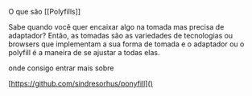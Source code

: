 O que são [[Polyfills]]

Sabe quando você quer encaixar algo na tomada mas precisa de adaptador? Então, as tomadas são as variedades de tecnologias ou browsers que implementam a sua forma de tomada e o adaptador ou o polyfill é a maneira de se ajustar a todas elas.

onde consigo entrar mais sobre

[https://github.com/sindresorhus/ponyfill]()
